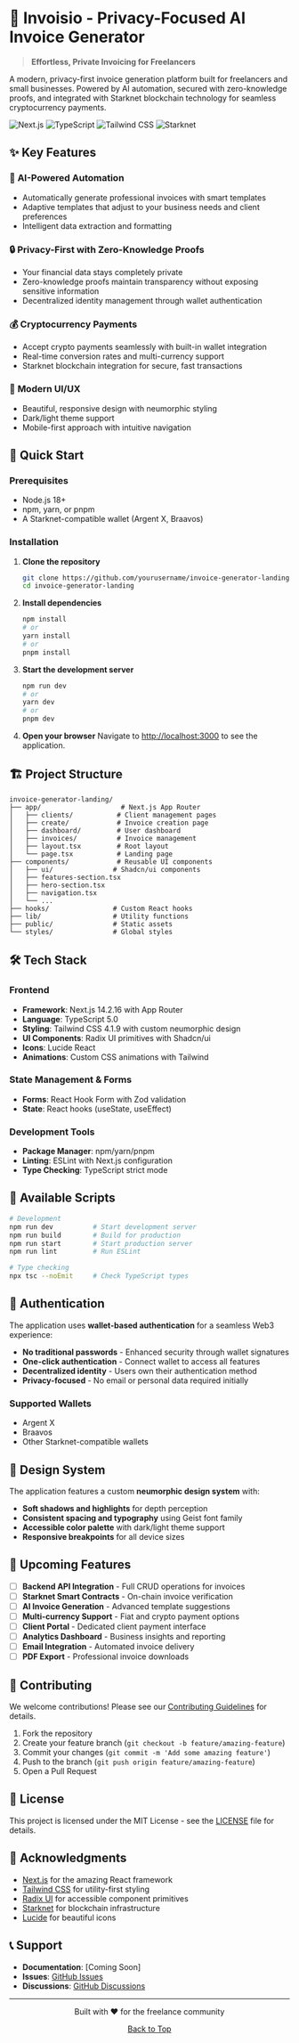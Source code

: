 # 🧾 Invoisio - Privacy-Focused AI Invoice Generator

> **Effortless, Private Invoicing for Freelancers**

A modern, privacy-first invoice generation platform built for freelancers and small businesses. Powered by AI automation, secured with zero-knowledge proofs, and integrated with Starknet blockchain technology for seamless cryptocurrency payments.

![Next.js](https://img.shields.io/badge/Next.js-14.2.16-black?style=for-the-badge&logo=next.js)
![TypeScript](https://img.shields.io/badge/TypeScript-5.0-blue?style=for-the-badge&logo=typescript)
![Tailwind CSS](https://img.shields.io/badge/Tailwind_CSS-4.1.9-38B2AC?style=for-the-badge&logo=tailwind-css)
![Starknet](https://img.shields.io/badge/Starknet-Ready-purple?style=for-the-badge)

## ✨ Key Features

### 🤖 **AI-Powered Automation**
- Automatically generate professional invoices with smart templates
- Adaptive templates that adjust to your business needs and client preferences
- Intelligent data extraction and formatting

### 🔒 **Privacy-First with Zero-Knowledge Proofs**
- Your financial data stays completely private
- Zero-knowledge proofs maintain transparency without exposing sensitive information
- Decentralized identity management through wallet authentication

### 💰 **Cryptocurrency Payments**
- Accept crypto payments seamlessly with built-in wallet integration
- Real-time conversion rates and multi-currency support
- Starknet blockchain integration for secure, fast transactions

### 🎨 **Modern UI/UX**
- Beautiful, responsive design with neumorphic styling
- Dark/light theme support
- Mobile-first approach with intuitive navigation

## 🚀 Quick Start

### Prerequisites

- Node.js 18+ 
- npm, yarn, or pnpm
- A Starknet-compatible wallet (Argent X, Braavos)

### Installation

1. **Clone the repository**
   ```bash
   git clone https://github.com/yourusername/invoice-generator-landing.git
   cd invoice-generator-landing
   ```

2. **Install dependencies**
   ```bash
   npm install
   # or
   yarn install
   # or
   pnpm install
   ```

3. **Start the development server**
   ```bash
   npm run dev
   # or
   yarn dev
   # or
   pnpm dev
   ```

4. **Open your browser**
   Navigate to [http://localhost:3000](http://localhost:3000) to see the application.

## 🏗️ Project Structure

```
invoice-generator-landing/
├── app/                    # Next.js App Router
│   ├── clients/           # Client management pages
│   ├── create/            # Invoice creation page
│   ├── dashboard/         # User dashboard
│   ├── invoices/          # Invoice management
│   ├── layout.tsx         # Root layout
│   └── page.tsx           # Landing page
├── components/            # Reusable UI components
│   ├── ui/               # Shadcn/ui components
│   ├── features-section.tsx
│   ├── hero-section.tsx
│   ├── navigation.tsx
│   └── ...
├── hooks/                # Custom React hooks
├── lib/                  # Utility functions
├── public/               # Static assets
└── styles/               # Global styles
```

## 🛠️ Tech Stack

### Frontend
- **Framework**: Next.js 14.2.16 with App Router
- **Language**: TypeScript 5.0
- **Styling**: Tailwind CSS 4.1.9 with custom neumorphic design
- **UI Components**: Radix UI primitives with Shadcn/ui
- **Icons**: Lucide React
- **Animations**: Custom CSS animations with Tailwind

### State Management & Forms
- **Forms**: React Hook Form with Zod validation
- **State**: React hooks (useState, useEffect)

### Development Tools
- **Package Manager**: npm/yarn/pnpm
- **Linting**: ESLint with Next.js configuration
- **Type Checking**: TypeScript strict mode

## 📱 Available Scripts

```bash
# Development
npm run dev          # Start development server
npm run build        # Build for production
npm run start        # Start production server
npm run lint         # Run ESLint

# Type checking
npx tsc --noEmit     # Check TypeScript types
```

## 🔐 Authentication

The application uses **wallet-based authentication** for a seamless Web3 experience:

- **No traditional passwords** - Enhanced security through wallet signatures
- **One-click authentication** - Connect wallet to access all features
- **Decentralized identity** - Users own their authentication method
- **Privacy-focused** - No email or personal data required initially

### Supported Wallets
- Argent X
- Braavos
- Other Starknet-compatible wallets

## 🎨 Design System

The application features a custom **neumorphic design system** with:

- **Soft shadows and highlights** for depth perception
- **Consistent spacing and typography** using Geist font family
- **Accessible color palette** with dark/light theme support
- **Responsive breakpoints** for all device sizes

## 🔮 Upcoming Features

- [ ] **Backend API Integration** - Full CRUD operations for invoices
- [ ] **Starknet Smart Contracts** - On-chain invoice verification
- [ ] **AI Invoice Generation** - Advanced template suggestions
- [ ] **Multi-currency Support** - Fiat and crypto payment options
- [ ] **Client Portal** - Dedicated client payment interface
- [ ] **Analytics Dashboard** - Business insights and reporting
- [ ] **Email Integration** - Automated invoice delivery
- [ ] **PDF Export** - Professional invoice downloads

## 🤝 Contributing

We welcome contributions! Please see our [Contributing Guidelines](CONTRIBUTING.md) for details.

1. Fork the repository
2. Create your feature branch (`git checkout -b feature/amazing-feature`)
3. Commit your changes (`git commit -m 'Add some amazing feature'`)
4. Push to the branch (`git push origin feature/amazing-feature`)
5. Open a Pull Request

## 📄 License

This project is licensed under the MIT License - see the [LICENSE](LICENSE) file for details.

## 🙏 Acknowledgments

- [Next.js](https://nextjs.org/) for the amazing React framework
- [Tailwind CSS](https://tailwindcss.com/) for utility-first styling
- [Radix UI](https://www.radix-ui.com/) for accessible component primitives
- [Starknet](https://starknet.io/) for blockchain infrastructure
- [Lucide](https://lucide.dev/) for beautiful icons

## 📞 Support

- **Documentation**: [Coming Soon]
- **Issues**: [GitHub Issues](https://github.com/yourusername/invoice-generator-landing/issues)
- **Discussions**: [GitHub Discussions](https://github.com/yourusername/invoice-generator-landing/discussions)

---

<div align="center">
  <p>Built with ❤️ for the freelance community</p>
  <p>
    <a href="#-invoisio---privacy-focused-ai-invoice-generator">Back to Top</a>
  </p>
</div>
